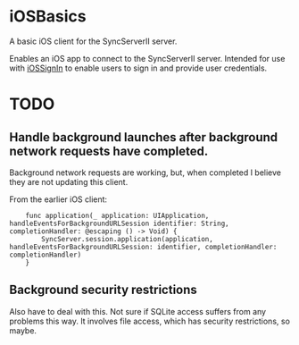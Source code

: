 # iOSBasics
A basic iOS client for the SyncServerII server.

Enables an iOS app to connect to the SyncServerII server. Intended for use with [iOSSignIn](https://github.com/SyncServerII/iOSSignIn.git) to enable users to sign in and provide user credentials.


# TODO

## Handle background launches after background network requests have completed.

Background network requests are working, but, when completed I believe they are not updating this client.

From the earlier iOS client:
```
    func application(_ application: UIApplication, handleEventsForBackgroundURLSession identifier: String, completionHandler: @escaping () -> Void) {
        SyncServer.session.application(application, handleEventsForBackgroundURLSession: identifier, completionHandler: completionHandler)
    }
```

## Background security restrictions

Also have to deal with this. Not sure if SQLite access suffers from any problems this way. It involves file access, which has security restrictions, so maybe.
